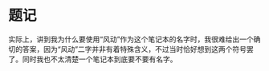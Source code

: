 # 题记

实际上，讲到我为什么要使用“风动”作为这个笔记本的名字时，我很难给出一个确切的答案，因为“风动”二字并非有着特殊含义，不过当时恰好想到这两个符号罢了。同时我也不太清楚一个笔记本到底要不要有名字。